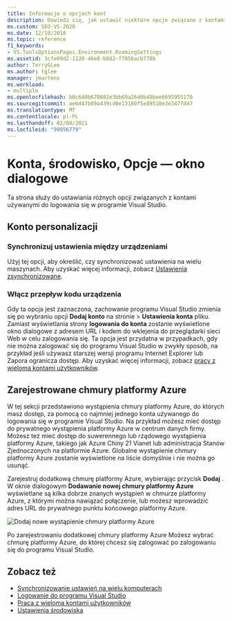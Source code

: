 ```yaml
---
title: Informacje o opcjach kont
description: Dowiedz się, jak ustawić niektóre opcje związane z kontami, które są używane podczas logowania do programu Visual Studio.
ms.custom: SEO-VS-2020
ms.date: 12/10/2018
ms.topic: reference
f1_keywords:
- VS.ToolsOptionsPages.Environment.RoamingSettings
ms.assetid: 3cfe09d2-1120-46e8-b882-f7056acb778b
author: TerryGLee
ms.author: tglee
manager: jmartens
ms.workload:
- multiple
ms.openlocfilehash: b0c640b670802e3bb69a26d0b49bee6695955170
ms.sourcegitcommit: ae6d47b09a439cd0e13180f5e89510e3e347fd47
ms.translationtype: MT
ms.contentlocale: pl-PL
ms.lasthandoff: 02/08/2021
ms.locfileid: "99956779"
---
```

# <a name="accounts-environment-options-dialog-box"></a>Konta, środowisko, Opcje — okno dialogowe

Ta strona służy do ustawiania różnych opcji związanych z kontami używanymi do logowania się w programie Visual Studio.

## <a name="personalization-account"></a>Konto personalizacji

### <a name="synchronize-settings-across-devices"></a>Synchronizuj ustawienia między urządzeniami

Użyj tej opcji, aby określić, czy synchronizować ustawienia na wielu maszynach. Aby uzyskać więcej informacji, zobacz [Ustawienia zsynchronizowane](../../ide/synchronized-settings-in-visual-studio.md).

### <a name="enable-device-code-flow"></a>Włącz przepływ kodu urządzenia

Gdy ta opcja jest zaznaczona, zachowanie programu Visual Studio zmienia się po wybraniu opcji **Dodaj konto** na stronie   >  **Ustawienia konta** pliku. Zamiast wyświetlania strony **logowania do konta** zostanie wyświetlone okno dialogowe z adresem URL i kodem do wklejenia do przeglądarki sieci Web w celu zalogowania się. Ta opcja jest przydatna w przypadkach, gdy nie można zalogować się do programu Visual Studio w zwykły sposób, na przykład jeśli używasz starszej wersji programu Internet Explorer lub Zapora ogranicza dostęp. Aby uzyskać więcej informacji, zobacz [pracy z wieloma kontami użytkowników](../work-with-multiple-user-accounts.md#add-an-account-using-device-code-flow).

## <a name="registered-azure-clouds"></a>Zarejestrowane chmury platformy Azure

W tej sekcji przedstawiono wystąpienia chmury platformy Azure, do których masz dostęp, za pomocą co najmniej jednego konta używanego do logowania się w programie Visual Studio. Na przykład możesz mieć dostęp do prywatnego wystąpienia platformy Azure w centrum danych firmy. Możesz też mieć dostęp do suwerennego lub rządowego wystąpienia platformy Azure, takiego jak Azure Chiny 21 Vianet lub administracja Stanów Zjednoczonych na platformie Azure. Globalne wystąpienie chmury platformy Azure zostanie wyświetlone na liście domyślnie i nie można go usunąć.

Zarejestruj dodatkową chmurę platformy Azure, wybierając przycisk **Dodaj** . W oknie dialogowym **Dodawanie nowej chmury platformy Azure** wyświetlane są kilka dobrze znanych wystąpień w chmurze platformy Azure, z którymi można nawiązać połączenie, lub możesz wprowadzić adres URL do prywatnego punktu końcowego platformy Azure.

![Dodaj nowe wystąpienie chmury platformy Azure](media/add-new-azure-cloud.png)

Po zarejestrowaniu dodatkowej chmury platformy Azure Możesz wybrać chmurę platformy Azure, do której chcesz się zalogować po zalogowaniu się do programu Visual Studio.

## <a name="see-also"></a>Zobacz też

- [Synchronizowanie ustawień na wielu komputerach](../synchronized-settings-in-visual-studio.md)
- [Logowanie do programu Visual Studio](../signing-in-to-visual-studio.md)
- [Praca z wieloma kontami użytkowników](../work-with-multiple-user-accounts.md)
- [Ustawienia środowiska](../environment-settings.md)
